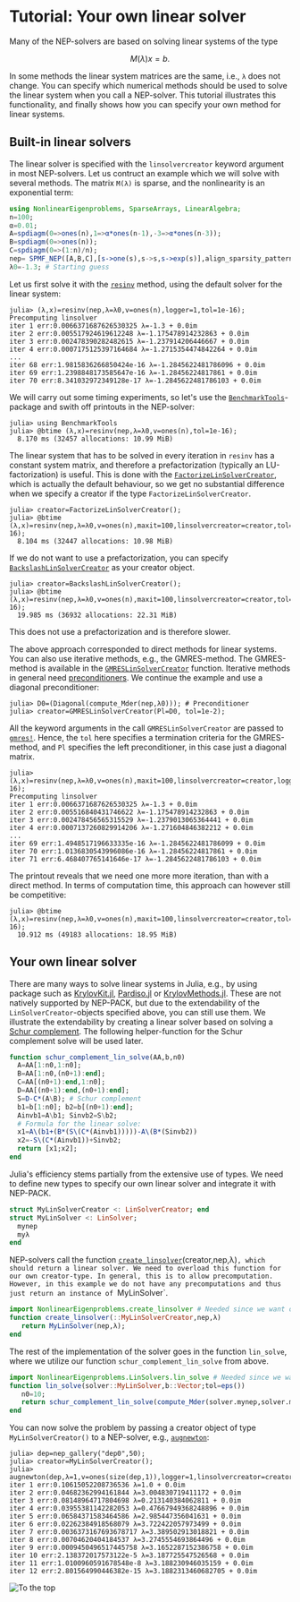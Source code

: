 # Tutorial: Your own linear solver

Many of the NEP-solvers are based on solving linear systems of
the type
```math
M(λ)x=b.
```
In some methods the linear system matrices are the same, i.e., ``λ`` does not
change.
You can specify which numerical methods should be used to solve the linear system when you call a
NEP-solver. This tutorial illustrates this functionality,
and finally shows how you can specify your own method for linear systems.

## Built-in linear solvers

The linear solver is specified with the `linsolvercreator` keyword argument
in most NEP-solvers.
Let us contruct an example which we will solve with several methods.
The matrix ``M(λ)`` is sparse, and the nonlinearity is an exponential term:
```julia
using NonlinearEigenproblems, SparseArrays, LinearAlgebra;
n=100;
α=0.01;
A=spdiagm(0=>ones(n),1=>α*ones(n-1),-3=>α*ones(n-3));
B=spdiagm(0=>ones(n));
C=spdiagm(0=>(1:n)/n);
nep= SPMF_NEP([A,B,C],[s->one(s),s->s,s->exp(s)],align_sparsity_patterns=true);
λ0=-1.3; # Starting guess
```
Let us first solve it with the  [`resinv`](@ref) method, using the default solver for the linear system:
```julia-repl
julia> (λ,x)=resinv(nep,λ=λ0,v=ones(n),logger=1,tol=1e-16);
Precomputing linsolver
iter 1 err:0.0066371687626530325 λ=-1.3 + 0.0im
iter 2 err:0.005517924619612248 λ=-1.175478914232863 + 0.0im
iter 3 err:0.002478390282482615 λ=-1.237914206446667 + 0.0im
iter 4 err:0.0007175125397164684 λ=-1.2715354474842264 + 0.0im
...
iter 68 err:1.9815836266850424e-16 λ=-1.2845622481786096 + 0.0im
iter 69 err:1.2398848173585647e-16 λ=-1.28456224817861 + 0.0im
iter 70 err:8.341032972349128e-17 λ=-1.2845622481786103 + 0.0im

```
We will carry out some timing experiments, so let's
use the [`BenchmarkTools`](https://github.com/JuliaCI/BenchmarkTools.jl)-package and swith off printouts in
the NEP-solver:
```julia-repl
julia> using BenchmarkTools
julia> @btime (λ,x)=resinv(nep,λ=λ0,v=ones(n),tol=1e-16);
  8.170 ms (32457 allocations: 10.99 MiB)
```
The linear system that has to be solved in every iteration
in `resinv` has a constant system matrix, and
therefore a prefactorization (typically an LU-factorization)
is useful. This is done with the [`FactorizeLinSolverCreator`](@ref),
which is actually the default behaviour, so we
get no substantial difference when we specify
a creator if the type `FactorizeLinSolverCreator`.
```julia-repl
julia> creator=FactorizeLinSolverCreator();
julia> @btime (λ,x)=resinv(nep,λ=λ0,v=ones(n),maxit=100,linsolvercreator=creator,tol=1e-16);
  8.104 ms (32447 allocations: 10.98 MiB)
```
If we do not want to use a prefactorization, you can specify
[`BackslashLinSolverCreator`](@ref) as your creator object.
```julia-repl
julia> creator=BackslashLinSolverCreator();
julia> @btime (λ,x)=resinv(nep,λ=λ0,v=ones(n),maxit=100,linsolvercreator=creator,tol=1e-16);
  19.985 ms (36932 allocations: 22.31 MiB)
```
This does not use a prefactorization and is therefore slower.


The above approach corresponded to direct methods for linear systems.
You can also use iterative methods, e.g., the GMRES-method.
The GMRES-method is available in the [`GMRESLinSolverCreator`](@ref)
function. Iterative methods in general need [preconditioners](https://en.wikipedia.org/wiki/Preconditioner).
We continue the example and use a diagonal preconditioner:
```julia-repl
julia> D0=(Diagonal(compute_Mder(nep,λ0))); # Preconditioner
julia> creator=GMRESLinSolverCreator(Pl=D0, tol=1e-2);
```
All the keyword arguments in the call `GMRESLinSolverCreator`
are passed to
[`gmres!`](https://juliamath.github.io/IterativeSolvers.jl/stable/linear_systems/gmres/).
Hence, the `tol` here  specifies a termination criteria for the GMRES-method,
and `Pl` specifies the left preconditioner, in this case just a diagonal matrix.
```julia-repl
julia> (λ,x)=resinv(nep,λ=λ0,v=ones(n),maxit=100,linsolvercreator=creator,logger=1,tol=1e-16);
Precomputing linsolver
iter 1 err:0.0066371687626530325 λ=-1.3 + 0.0im
iter 2 err:0.005516840431746622 λ=-1.175478914232863 + 0.0im
iter 3 err:0.002478456565315529 λ=-1.2379013065364441 + 0.0im
iter 4 err:0.0007137260829914206 λ=-1.271604846382212 + 0.0im
...
iter 69 err:1.4948517196633335e-16 λ=-1.2845622481786099 + 0.0im
iter 70 err:1.0136830543996086e-16 λ=-1.28456224817861 + 0.0im
iter 71 err:6.468407765141646e-17 λ=-1.2845622481786103 + 0.0im

```
The printout reveals that we need one more more iteration, than with a direct method.
In terms of computation time, this approach can however still be competitive:
```julia-repl
julia> @btime (λ,x)=resinv(nep,λ=λ0,v=ones(n),maxit=100,linsolvercreator=creator,tol=1e-16);
  10.912 ms (49183 allocations: 18.95 MiB)
```

## Your own linear solver

There are many ways to solve linear systems in Julia, e.g.,
by using package such as [KrylovKit.jl](https://github.com/Jutho/KrylovKit.jl),
[Pardiso.jl](https://github.com/JuliaSparse/Pardiso.jl)
or [KrylovMethods.jl](https://github.com/JuliaInv/KrylovMethods.jl).
These are not natively supported by NEP-PACK,
but due to the extendability of the `LinSolverCreator`-objects
specified above, you can still use them.
We illustrate the extendability by creating a linear solver
based on solving a [Schur complement](https://en.wikipedia.org/wiki/Schur_complement).
The following helper-function
for the Schur complement solve will be used later.
```julia
function schur_complement_lin_solve(AA,b,n0)
  A=AA[1:n0,1:n0];
  B=AA[1:n0,(n0+1):end];
  C=AA[(n0+1):end,1:n0];
  D=AA[(n0+1):end,(n0+1):end];
  S=D-C*(A\B); # Schur complement
  b1=b[1:n0]; b2=b[(n0+1):end];
  Ainvb1=A\b1; Sinvb2=S\b2;
  # Formula for the linear solve:
  x1=A\(b1+(B*(S\(C*(Ainvb1)))))-A\(B*(Sinvb2))
  x2=-S\(C*(Ainvb1))+Sinvb2;
  return [x1;x2];
end
```

Julia's efficiency stems partially from the extensive use of types.
We need to define new types to specify our own linear solver
and integrate it with NEP-PACK.

```julia
struct MyLinSolverCreator <: LinSolverCreator; end
struct MyLinSolver <: LinSolver;
  mynep
  myλ
end
```
NEP-solvers call the function [`create_linsolver`](@ref)(creator,nep,λ)`,
which should return a linear solver. We need to overload this function
for our own creator-type.
In general, this is to allow precomputation.
However, in this example we do not have any precomputations and
thus just return an instance of `MyLinSolver`.
```julia
import NonlinearEigenproblems.create_linsolver # Needed since we want overload it
function create_linsolver(::MyLinSolverCreator,nep,λ)
   return MyLinSolver(nep,λ);
end
```
The rest of the implementation of the solver goes in the function `lin_solve`, where we
utilize our function `schur_complement_lin_solve` from above.
```julia
import NonlinearEigenproblems.LinSolvers.lin_solve # Needed since we want overload it
function lin_solve(solver::MyLinSolver,b::Vector;tol=eps())
   n0=10;
   return schur_complement_lin_solve(compute_Mder(solver.mynep,solver.myλ),b,n0)
end
```
You can now solve the problem by passing a creator object of type `MyLinSolverCreator()` to a
NEP-solver, e.g., [`augnewton`](@ref):
```julia-repl
julia> dep=nep_gallery("dep0",50);
julia> creator=MyLinSolverCreator();
julia> augnewton(dep,λ=1,v=ones(size(dep,1)),logger=1,linsolvercreator=creator);
iter 1 err:0.10615052208736536 λ=1.0 + 0.0im
iter 2 err:0.04682362994161844 λ=3.004830719411172 + 0.0im
iter 3 err:0.08148964717804698 λ=0.213140384062811 + 0.0im
iter 4 err:0.03955381142282053 λ=0.47667949368248896 + 0.0im
iter 5 err:0.06584371583464586 λ=2.985447356041631 + 0.0im
iter 6 err:0.02262384918568079 λ=3.722422057973499 + 0.0im
iter 7 err:0.0036373167693678717 λ=3.389502913018821 + 0.0im
iter 8 err:0.00704620404184537 λ=3.2745554693864496 + 0.0im
iter 9 err:0.0009450496517445758 λ=3.1652287152386758 + 0.0im
iter 10 err:2.138372017573122e-5 λ=3.187725547526568 + 0.0im
iter 11 err:1.0100960591678548e-8 λ=3.188230946035159 + 0.0im
iter 12 err:2.801564990446382e-15 λ=3.1882313460682705 + 0.0im
```

![To the top](http://jarlebring.se/onepixel.png?NEPPACKDOC_LINSOLVE)
